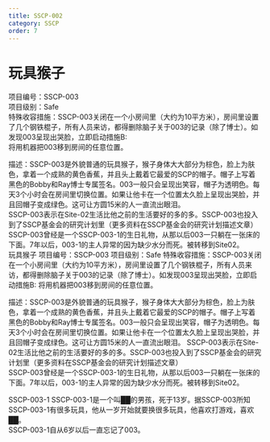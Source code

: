 ```yaml
---
title: SSCP-002
category: SSCP
order: 7
---
```

# 玩具猴子
项目编号：SSCP-003  
项目级别：Safe  
特殊收容措施：SSCP-003关闭在一个小房间里（大约为10平方米），房间里设置了几个钢铁棍子，所有人员来访，都得删除脑子关于003的记录（除了博士）。如发现003呈现出哭脸，立即启动措施B:  
将用机器把003移到房间的任意位置。  

描述：SSCP-003是外貌普通的玩具猴子，猴子身体大大部分为棕色，脸上为肤色，拿着一个成熟的黄色香蕉，并且头上戴着它最爱的SCP的帽子。帽子上写着黑色的Bobby和Ray博士专属签名。003一般只会呈现出笑容，帽子为透明色。每天3个小时会在房间里切换位置。如果让他卡在一个位置太久脸上呈现出哭脸，并且回帽子变成绿色。这可让方圆15米的人一直流出眼泪。  
SSCP-003表示在Site-02生活比他之前的生活要好的多的多。SSCP-003也投入到了SSCP基金会的研究计划里（更多资料在SSCP基金会的研究计划描述文章）  
SSCP-003曾经是一个SSCP-003-1的生日礼物，从那以后003一只躺在一张床的下面。7年以后，003-1的主人异常的因为缺少水分而死。被转移到Site02。  
玩具猴子
项目编号：SSCP-003
项目级别：Safe
特殊收容措施：SSCP-003关闭在一个小房间里（大约为10平方米），房间里设置了几个钢铁棍子，所有人员来访，都得删除脑子关于003的记录（除了博士）。如发现003呈现出哭脸，立即启动措施B:
将用机器把003移到房间的任意位置。  

描述：SSCP-003是外貌普通的玩具猴子，猴子身体大大部分为棕色，脸上为肤色，拿着一个成熟的黄色香蕉，并且头上戴着它最爱的SCP的帽子。帽子上写着黑色的Bobby和Ray博士专属签名。003一般只会呈现出笑容，帽子为透明色。每天3个小时会在房间里切换位置。如果让他卡在一个位置太久脸上呈现出哭脸，并且回帽子变成绿色。这可让方圆15米的人一直流出眼泪。
SSCP-003表示在Site-02生活比他之前的生活要好的多的多。SSCP-003也投入到了SSCP基金会的研究计划里（更多资料在SSCP基金会的研究计划描述文章）  
SSCP-003曾经是一个SSCP-003-1的生日礼物，从那以后003一只躺在一张床的下面。7年以后，003-1的主人异常的因为缺少水分而死。被转移到Site02。  

SSCP-003-1
SSCP-003-1是一个叫██的男孩，死于13岁。据SSCP-003所知SSCP-003-1有很多玩具，他从一岁开始就要换很多玩具，他喜欢打游戏，喜欢██。  
SSCP-003-1自从6岁以后一直忘记了003。  

